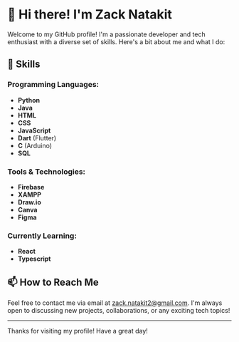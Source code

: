 # 👋 Hi there! I'm Zack Natakit

Welcome to my GitHub profile! I'm a passionate developer and tech enthusiast with a diverse set of skills. Here's a bit about me and what I do:

## 🌟 Skills

### Programming Languages:
- **Python**
- **Java**
- **HTML**
- **CSS**
- **JavaScript**
- **Dart** (Flutter)
- **C** (Arduino)
- **SQL**

### Tools & Technologies:
- **Firebase**
- **XAMPP**
- **Draw.io**
- **Canva**
- **Figma**

### Currently Learning:
- **React**
- **Typescript**

## 📫 How to Reach Me

Feel free to contact me via email at [zack.natakit2@gmail.com](mailto:zack.natakit2@gmail.com). I'm always open to discussing new projects, collaborations, or any exciting tech topics!

---

Thanks for visiting my profile! Have a great day!
